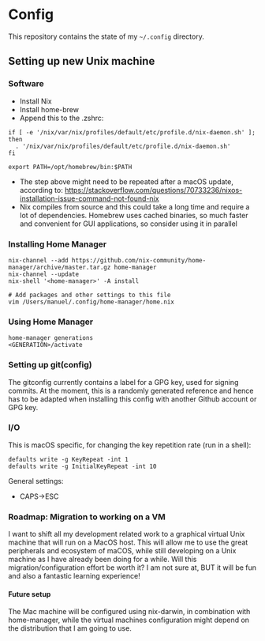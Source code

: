 # Config

This repository contains the state of my `~/.config` directory. 

## Setting up new Unix machine
### Software
- Install Nix 
- Install home-brew
- Append this to the .zshrc:
```
if [ -e '/nix/var/nix/profiles/default/etc/profile.d/nix-daemon.sh' ]; then
  . '/nix/var/nix/profiles/default/etc/profile.d/nix-daemon.sh'
fi

export PATH=/opt/homebrew/bin:$PATH
```
- The step above might need to be repeated after a macOS update, according to: https://stackoverflow.com/questions/70733236/nixos-installation-issue-command-not-found-nix
- Nix compiles from source and this could take a long time and require a lot of dependencies. 
  Homebrew uses cached binaries, so much faster and convenient for GUI applications, so consider using it in parallel


### Installing Home Manager
```
nix-channel --add https://github.com/nix-community/home-manager/archive/master.tar.gz home-manager
nix-channel --update
nix-shell '<home-manager>' -A install

# Add packages and other settings to this file
vim /Users/manuel/.config/home-manager/home.nix     
```

### Using Home Manager
```home-manager switch
home-manager generations
<GENERATION>/activate
```

### Setting up git(config)
The gitconfig currently contains a label for a GPG key, used for signing commits. At the moment, this is a randomly generated reference and hence has to be adapted when installing this config with another Github account or GPG key.


### I/O
This is macOS specific, for changing the key repetition rate (run in a shell):
```
defaults write -g KeyRepeat -int 1 
defaults write -g InitialKeyRepeat -int 10
```

General settings:
- CAPS->ESC

### Roadmap: Migration to working on a VM
I want to shift all my development related work to a graphical virtual Unix machine that will run on a MacOS host. This will allow me to use the great peripherals and ecosystem of maCOS, while still developing on a Unix machine as I have already been doing for a while. Will this migration/configuration effort be worth it? I am not sure at, BUT it will be fun and also a fantastic learning experience!

#### Future setup
The Mac machine will be configured using nix-darwin, in combination with home-manager, while the virtual machines configuration might depend on the distribution that I am going to use.
